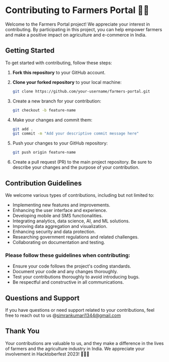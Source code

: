 # Contributing to Farmers Portal 🌾🚀

Welcome to the Farmers Portal project! We appreciate your interest in contributing. By participating in this project, you can help empower farmers and make a positive impact on agriculture and e-commerce in India.

## Getting Started

To get started with contributing, follow these steps:

1. **Fork this repository** to your GitHub account.

2. **Clone your forked repository** to your local machine:

   ```sh
   git clone https://github.com/your-username/farmers-portal.git
3. Create a new branch for your contribution:
   ```sh
   git checkout -b feature-name
4. Make your changes and commit them:
   ```sh
   git add .
   git commit -m "Add your descriptive commit message here"
5. Push your changes to your GitHub repository:
   ```sh
   git push origin feature-name
6. Create a pull request (PR) to the main project repository. Be sure to describe your changes and the purpose of your contribution.

## Contribution Guidelines
We welcome various types of contributions, including but not limited to:

- Implementing new features and improvements.
- Enhancing the user interface and experience.
- Developing mobile and SMS functionalities.
- Integrating analytics, data science, AI, and ML solutions.
- Improving data aggregation and visualization.
- Enhancing security and data protection.
- Researching government regulations and related challenges.
- Collaborating on documentation and testing.

### Please follow these guidelines when contributing:
- Ensure your code follows the project's coding standards.
- Document your code and any changes thoroughly.
- Test your contributions thoroughly to avoid introducing bugs.
- Be respectful and constructive in all communications.

## Questions and Support
If you have questions or need support related to your contributions, feel free to reach out to us @simrankumari1344@gmail.com

## Thank You
Your contributions are valuable to us, and they make a difference in the lives of farmers and the agriculture industry in India. We appreciate your involvement in Hacktoberfest 2023! 🌱🚜🛒
